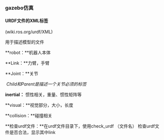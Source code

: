 ### gazebo仿真

#### URDF文件的XML标签

(wiki.ros.org/urdf/XML)

用于描述模型的文件

**robot：**机器人本体

**Link：**力臂，手臂

**Joint：**关节

​		*Child和Parent是描述一个关节必须的标签*

**inertial：** 惯性相关，重量、惯性矩阵等

**visual：**视觉部分，大小，长度

**collision：**碰撞相关

**检查urdf文件：**在urdf文件目录下，使用check_urdf  （文件名） 检查urdf文件是否合法，显示其中link

